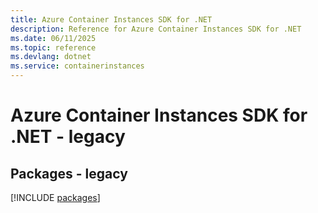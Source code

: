 ```yaml
---
title: Azure Container Instances SDK for .NET
description: Reference for Azure Container Instances SDK for .NET
ms.date: 06/11/2025
ms.topic: reference
ms.devlang: dotnet
ms.service: containerinstances
---
```

# Azure Container Instances SDK for .NET - legacy
## Packages - legacy
[!INCLUDE [packages](container-instances-index.md)]